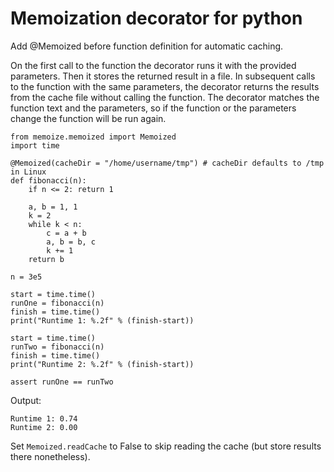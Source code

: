 Memoization decorator for python 
=== 
Add @Memoized before function definition for automatic caching. 

On the first call to the function the decorator runs it with the provided parameters. Then it stores the returned result in a file. In subsequent calls to the function with the same parameters, the decorator returns the results from the cache file without calling the function. The decorator matches the function text and the parameters, so if the function or the parameters change the function will be run again. 

    from memoize.memoized import Memoized
    import time

    @Memoized(cacheDir = "/home/username/tmp") # cacheDir defaults to /tmp in Linux 
    def fibonacci(n):
        if n <= 2: return 1

        a, b = 1, 1
        k = 2
        while k < n:
            c = a + b
            a, b = b, c
            k += 1
        return b

    n = 3e5
    
    start = time.time()
    runOne = fibonacci(n)
    finish = time.time()
    print("Runtime 1: %.2f" % (finish-start))

    start = time.time()
    runTwo = fibonacci(n)
    finish = time.time()
    print("Runtime 2: %.2f" % (finish-start))

    assert runOne == runTwo

Output: 

    Runtime 1: 0.74
    Runtime 2: 0.00

Set `Memoized.readCache` to False to skip reading the cache (but store results there nonetheless). 
